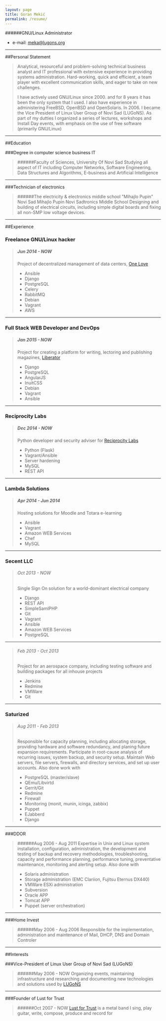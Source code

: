 ```yaml
---
layout: page
title: Goran Mekić
permalink: /resume/
---
```



######GNU/Linux Administrator

- e-mail: meka@lugons.org

<hr/>

##Personal Statement

> Analytical, resourceful and problem-solving technical business analyst and IT professional with extensive experience in providing systems administration. Hard-working, quick and efficient, a team player with excellent communication skills, and eager to take on new challenges.
>
> I have actively used GNU/Linux  since 2000. and for 8 years it has been the only system that I used. I also have experience in administering FreeBSD, OpenBSD and OpenSolaris. In 2006. I became the Vice President of Linux User Group of Novi Sad (LUGoNS). As part of my dutties I organized a series of lectures, workshops and Install Day events, with emphasis on the use of free software (primarily GNU/Linux)

<hr/>

##Education

###Degree in computer science business IT
> ######Faculty of Sciences, University Of Novi Sad
> Studying all aspect of IT including Computer Networks, Software Engineering, Data Structures and Algorithms, E-business and Artificial Intelligence

<hr class="dashed-hr"/>

###Technician of electronics
> ######The electricity & electronics middle school "Mihajlo Pupin" Novi Sad
> Mihajlo Pupin Novi Sadtronics Middle School
> Designing and building of electrical circuits, including simple digital boards and fixing all non-SMP low voltage devices.

<hr/>

##Experience

### Freelance GNU/Linux hacker
> ##### Jun 2014 - NOW
> Project of decentralized management of data centers, [One Love](https://github.com/one-love)
>
> - Ansible
> - Django
> - PostgreSQL
> - Celery
> - RabbitMQ
> - Debian
> - Vagrant
> - AWS

<hr class="dashed-hr"/>

### Full Stack WEB Developer and DevOps
> ##### Jan 2015 - NOW
> Project for creating a platform for writing, lectoring and publishing magazines, [Liberator](https://github.com/libreoss)
>
> - Django
> - PostgreSQL
> - AngularJS
> - InuitCSS
> - Debian
> - Vagrant
> - Ansible

<hr class="dashed-hr"/>

### Reciprocity Labs
> ##### Dec 2014 - NOW
>  Python developer and security adviser for [Reciprocity Labs](http://reciprocitylabs.com)
>
> - Python (Flask)
> - Vagrant/Ansible
> - Server hardening
> - MySQL
> - REST API

<hr class="dashed-hr"/>

### Lambda Solutions
> ##### Apr 2014 - Jun 2014
> Hosting solutions for Moodle and Totara e-learning
>
> - Ansible
> - Vagrant
> - Amazon WEB Services
> - Chef
> - MySQL

<hr class="dashed-hr"/>

### Secent LLC
> ###### Oct 2013 - NOW
> Single Sign On solution for a world-dominant electrical company
>
> - Django
> - REST API
> - SimpleSamlPHP
> - Git
> - Vagrant
> - Ansible
> - Amazon WEB Services
> - PostgreSQL

<hr class="dashed-hr"/>

> ###### Feb 2013 - Oct 2013
> Project for an aerospace company, including testing software and building packages for all inhouse projects
>
> - Jenkins
> - Redmine
> - VMWare
> - Git

<hr class="dashed-hr"/>

### Saturized
> ###### Aug 2011 - Feb 2013
> Responsible for capacity planning, including allocating storage, providing hardware and software redundancy, and planing future expansion requirements. Participate in root-cause analysis of recurring issues, system backup, and security setup. Maintain Web servers, file servers, firewalls, and directory services, and set up user accounts. Also done work with
>
> - PostgreSQL (master/slave)
> - QEmu/Libvirtd
> - Gerrit/Git
> - Redmine
> - Firewall
> - Monitoring (monit, munin, icinga, zabbix)
> - Puppet
> - EJabberd
> - Django

<hr class="dashed-hr"/>

###DDOR
> ######Aug 2006 - Aug 2011
> Expertise in Unix and Linux system installation, configuration, administration, the development and testing of backup and recovery methodologies, troubleshooting, capacity and performance planning, performance tuning, preventative maintenance, monitoring and alerting setup. Also done with
>
> - Solaris administration
> - Storage administration (EMC Clariion, Fujitsu Eternus DX440)
> - VMWare ESXi administration
> - Subversion
> - Oracle APP
> - Tomcat APP
> - Puppet (server orchestration)

<hr class="dashed-hr"/>

###Home Invest
> ######May 2006 - Aug 2006
> Responsible for the implementation, administration and maintenance of Mail, DHCP, DNS and Domain Controler

<hr/>

##Interests

###Vice-President of Linux User Group of Novi Sad (LUGoNS)
> ######May 2006 - NOW
> Organizing events, maintaining infrastructure and researching and documenting new technologies and solutions used by [LUGoNS](https://lugons.org/)

<hr class="dashed-hr"/>

###Founder of Lust for Trust
> ######Oct 2007 - NOW
> [Lust for Trust](https://www.facebook.com/lustfortrust) is a metal band I sing, play guitar, write, compose, produce and record for
